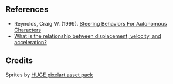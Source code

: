 ## References

- Reynolds, Craig W. (1999). [Steering Behaviors For Autonomous Characters](http://www.red3d.com/cwr/steer/gdc99/)
- [What is the relationship between displacement, velocity, and acceleration?](https://wiki.usask.ca/pages/viewpage.action?pageId=1309573135#:~:text=Acceleration%20is%20the%20rate%20of,%3D%20Velocity%20%2F%20Time%20(Acceleration))

## Credits

Sprites by [HUGE pixelart asset pack](https://s4m-ur4i.itch.io/huge-pixelart-asset-pack)

